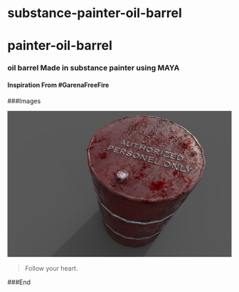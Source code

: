 # substance-painter-oil-barrel

# painter-oil-barrel 

### oil barrel Made in substance painter using MAYA

#### Inspiration From #GarenaFreeFire

###Images


![](https://github.com/tanwarrohit825/substance-painter-oil-barrel/blob/master/oil-barrel%20Image%20.jpg?raw=true)

> Follow your heart.




###End
